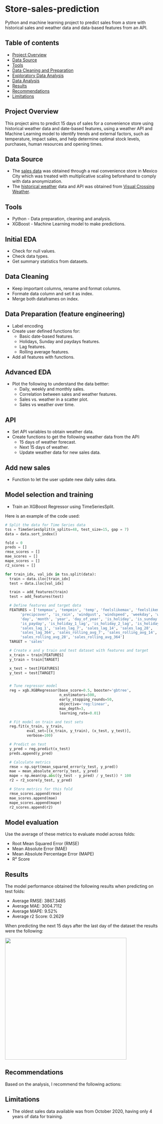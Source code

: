 # Store-sales-prediction
Python and machine learning project to predict sales from a store with historical sales and weather data and data-based features from an API.

## Table of contents

- [Project Overview](#project-overview)
- [Data Source](#data-source)
- [Tools](#tools)
- [Data Cleaning and Preparation](#data-cleaning-and-preparation)
- [Exploratory Data Analysis](#exploratory-data-analysis)
- [Data Analysis](#data-analysis)
- [Results](#results)
- [Recommendations](#recommendations)
- [Limitations](#limitations)


## Project Overview 

This project aims to predict 15 days of sales for a convenience store using historical weather data and date-based features, using a weather API and Machine Learning model to identify trends and external factors, such as temperature, impact sales, and help determine optimal stock levels, purchases, human resources and opening times.


## Data Source

- The [sales data](https://github.com/diegoislasm/Store-sales-prediction/blob/main/store_sales.csv) was obtained through a real convenience store in Mexico City which was treated with multiplicative scaling beforehand to comply with data anonymization.
- The [historical weather](https://github.com/diegoislasm/Store-sales-prediction/blob/main/weather_mexico_city.csv) data and API was obtained from [Visual Crossing Weather](https://www.visualcrossing.com/). 


## Tools

- Python - Data preparation, cleaning and analysis.
- XGBoost - Machine Learning model to make predictions.

## Initial EDA

- Check for null values.
- Check data types.
- Get summary statistics from datasets.

## Data Cleaning

- Keep important columns, rename and format columns.
- Formate data column and set it as index.
- Merge both dataframes on index.

## Data Preparation (feature engineering)

- Label encoding
- Create user defined functions for:
   - Basic date-based features.
   - Holidays, Sunday and paydays features.
   - Lag features.
   - Rolling average features.
- Add all features with functions.


## Advanced EDA

- Plot the following to understand the data bettter:
   - Daily, weekly and monthly sales.
   - Correlation between sales and weather features.
   - Sales vs. weather in a scatter plot.
   - Sales vs weather over time.


## API

- Set API variables to obtain weather data.
- Create functions to get the following weather data from the API:
   - 15 days of weather forecast.
   - Next 15 days of weather.
   - Update weather data for new sales data.

## Add new sales

- Function to let the user update new daily sales data.

## Model selection and training

- Train an XGBoost Regressor using TimeSeriesSplit.

Here is an example of the code used:

```python
# Split the data for Time Series data
tss = TimeSeriesSplit(n_splits=48, test_size=15, gap = 7)
data = data.sort_index()

fold = 0
preds = []
rmse_scores = []
mae_scores = []
mape_scores = []
r2_scores = []

for train_idx, val_idx in tss.split(data):
  train = data.iloc[train_idx]
  test = data.iloc[val_idx]

  train = add_features(train)
  test = add_features(test)

  # Define features and target data
  FEATURES = ['tempmax', 'tempmin', 'temp', 'feelslikemax', 'feelslikemin', 'precip',
       'precipcover', 'is_rain', 'windgust', 'windspeed', 'weekday', 'week',
       'day', 'month', 'year', 'day_of_year', 'is_holiday', 'is_sunday',
       'is_payday', 'is_holiday_1_lag', 'is_holiday_2_lag', 'is_holiday_3_lag',
       'sales_lag_1', 'sales_lag_7', 'sales_lag_14', 'sales_lag_28',
       'sales_lag_364', 'sales_rolling_avg_7', 'sales_rolling_avg_14',
       'sales_rolling_avg_28', 'sales_rolling_avg_364']
  TARGET = 'sales'

  # Create x and y train and test dataset with features and target
  x_train = train[FEATURES]
  y_train = train[TARGET]

  x_test = test[FEATURES]
  y_test = test[TARGET]


  # Tune regressor model
  reg = xgb.XGBRegressor(base_score=0.5, booster='gbtree',
                         n_estimators=500,
                         early_stopping_rounds=50,
                         objective='reg:linear',
                         max_depth=3,
                         learning_rate=0.01)

  # Fit model on train and test sets
  reg.fit(x_train, y_train,
          eval_set=[(x_train, y_train), (x_test, y_test)],
          verbose=100)

  # Predict on test
  y_pred = reg.predict(x_test)
  preds.append(y_pred)

  # Calculate metrics
  rmse = np.sqrt(mean_squared_error(y_test, y_pred))
  mae = mean_absolute_error(y_test, y_pred)
  mape = np.mean(np.abs((y_test - y_pred) / y_test)) * 100
  r2 = r2_score(y_test, y_pred)

  # Store metrics for this fold
  rmse_scores.append(rmse)
  mae_scores.append(mae)
  mape_scores.append(mape)
  r2_scores.append(r2)
```

## Model evaluation

Use the average of these metrics to evaluate model across folds:
   - Root Mean Squared Error (RMSE)
   - Mean Absolute Error (MAE)
   - Mean Absolute Percentage Error (MAPE)
   - R² Score

## Results

The model performance obtained the following results when predicting on test folds:

- Average RMSE: 3867.3485
- Average MAE: 3004.7112
- Average MAPE: 9.52%
- Average r2 Score: 0.2629

When predicting the next 15 days after the last day of the dataset the results were the following:

<img src="https://github.com/user-attachments/assets/9e07c4f0-2c19-410e-833d-0013087b83cb" height="400">


## Recommendations

Based on the analysis, I recommend the following actions:

## Limitations

- The oldest sales data available was from October 2020, having only 4 years of data for training.
